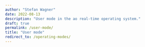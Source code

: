```yaml
---
author: "Stefan Wagner"
date: 2022-08-13
description: "User mode in the ao real-time operating system."
draft: true
permalink: /user-mode/
title: "User mode"
redirect_to: /operating-modes/
---
```

